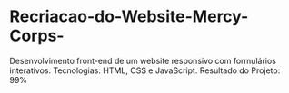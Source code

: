 # Recriacao-do-Website-Mercy-Corps-
Desenvolvimento front-end de um website responsivo com formulários interativos. Tecnologias: HTML, CSS e JavaScript. Resultado do Projeto: 99%

